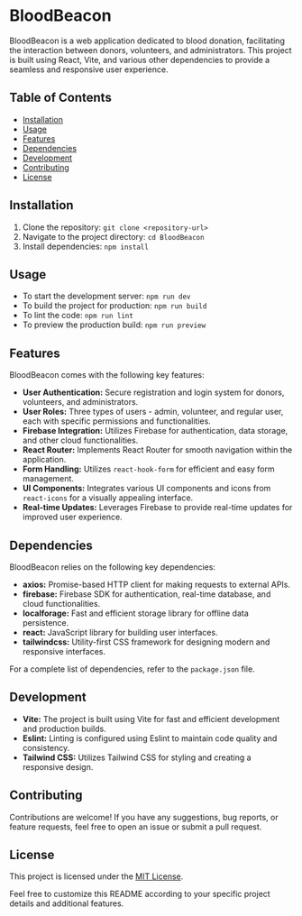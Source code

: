 # BloodBeacon

BloodBeacon is a web application dedicated to blood donation, facilitating the interaction between donors, volunteers, and administrators. This project is built using React, Vite, and various other dependencies to provide a seamless and responsive user experience.

## Table of Contents
- [Installation](#installation)
- [Usage](#usage)
- [Features](#features)
- [Dependencies](#dependencies)
- [Development](#development)
- [Contributing](#contributing)
- [License](#license)

## Installation
1. Clone the repository: `git clone <repository-url>`
2. Navigate to the project directory: `cd BloodBeacon`
3. Install dependencies: `npm install`

## Usage
- To start the development server: `npm run dev`
- To build the project for production: `npm run build`
- To lint the code: `npm run lint`
- To preview the production build: `npm run preview`

## Features
BloodBeacon comes with the following key features:
- **User Authentication:** Secure registration and login system for donors, volunteers, and administrators.
- **User Roles:** Three types of users - admin, volunteer, and regular user, each with specific permissions and functionalities.
- **Firebase Integration:** Utilizes Firebase for authentication, data storage, and other cloud functionalities.
- **React Router:** Implements React Router for smooth navigation within the application.
- **Form Handling:** Utilizes `react-hook-form` for efficient and easy form management.
- **UI Components:** Integrates various UI components and icons from `react-icons` for a visually appealing interface.
- **Real-time Updates:** Leverages Firebase to provide real-time updates for improved user experience.

## Dependencies
BloodBeacon relies on the following key dependencies:
- **axios:** Promise-based HTTP client for making requests to external APIs.
- **firebase:** Firebase SDK for authentication, real-time database, and cloud functionalities.
- **localforage:** Fast and efficient storage library for offline data persistence.
- **react:** JavaScript library for building user interfaces.
- **tailwindcss:** Utility-first CSS framework for designing modern and responsive interfaces.

For a complete list of dependencies, refer to the `package.json` file.

## Development
- **Vite:** The project is built using Vite for fast and efficient development and production builds.
- **Eslint:** Linting is configured using Eslint to maintain code quality and consistency.
- **Tailwind CSS:** Utilizes Tailwind CSS for styling and creating a responsive design.

## Contributing
Contributions are welcome! If you have any suggestions, bug reports, or feature requests, feel free to open an issue or submit a pull request.

## License
This project is licensed under the [MIT License](LICENSE).

Feel free to customize this README according to your specific project details and additional features.